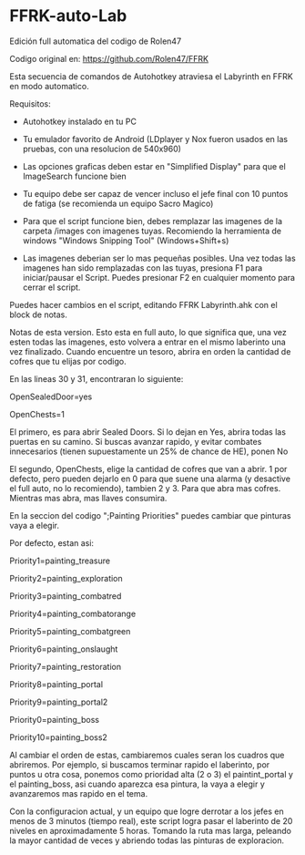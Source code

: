 # FFRK-auto-Lab
Edición full automatica del codigo de Rolen47

Codigo original en: https://github.com/Rolen47/FFRK

Esta secuencia de comandos de Autohotkey atraviesa el Labyrinth en FFRK en modo automatico. 

Requisitos:

  - Autohotkey instalado en tu PC
  - Tu emulador favorito de Android (LDplayer y Nox fueron usados en las pruebas, con una resolucion de 540x960)
  - Las opciones graficas deben estar en "Simplified Display" para que el ImageSearch funcione bien
  - Tu equipo debe ser capaz de vencer incluso el jefe final con 10 puntos de fatiga (se recomienda un equipo Sacro Magico)

  - Para que el script funcione bien, debes remplazar las imagenes de la carpeta /images con imagenes tuyas. Recomiendo la herramienta de windows "Windows Snipping Tool" (Windows+Shift+s)
  - Las imagenes deberian ser lo mas pequeñas posibles. Una vez todas las imagenes han sido remplazadas con las tuyas, presiona F1 para iniciar/pausar el Script. Puedes presionar F2 en cualquier momento para cerrar el script.

Puedes hacer cambios en el script, editando FFRK Labyrinth.ahk con el block de notas.

Notas de esta version. Esto esta en full auto, lo que significa que, una vez esten todas las imagenes, esto volvera a entrar en el mismo laberinto una vez finalizado. Cuando encuentre un tesoro, abrira en orden la cantidad de cofres que tu elijas por codigo.

En las lineas 30 y 31, encontraran lo siguiente:

OpenSealedDoor=yes

OpenChests=1

El primero, es para abrir Sealed Doors. Si lo dejan en Yes, abrira todas las puertas en su camino. Si buscas avanzar rapido, y evitar combates innecesarios (tienen supuestamente un 25% de chance de HE), ponen No

El segundo, OpenChests, elige la cantidad de cofres que van a abrir. 1 por defecto, pero pueden dejarlo en 0 para que suene una alarma (y desactive el full auto, no lo recomiendo), tambien 2 y 3. Para que abra mas cofres. Mientras mas abra, mas llaves consumira.


En la seccion del codigo ";Painting Priorities" puedes cambiar que pinturas vaya a elegir.

Por defecto, estan asi:

Priority1=painting_treasure

Priority2=painting_exploration

Priority3=painting_combatred

Priority4=painting_combatorange

Priority5=painting_combatgreen

Priority6=painting_onslaught

Priority7=painting_restoration

Priority8=painting_portal

Priority9=painting_portal2

Priority0=painting_boss

Priority10=painting_boss2

Al cambiar el orden de estas, cambiaremos cuales seran los cuadros que abriremos. Por ejemplo, si buscamos terminar rapido el laberinto, por puntos u otra cosa, ponemos como prioridad alta (2 o 3) el paintint_portal y el painting_boss, asi cuando aparezca esa pintura, la vaya a elegir y avanzaremos mas rapido en el tema.

Con la configuracion actual, y un equipo que logre derrotar a los jefes en menos de 3 minutos (tiempo real), este script logra pasar el laberinto de 20 niveles en aproximadamente 5 horas. Tomando la ruta mas larga, peleando la mayor cantidad de veces y abriendo todas las pinturas de exploracion.
